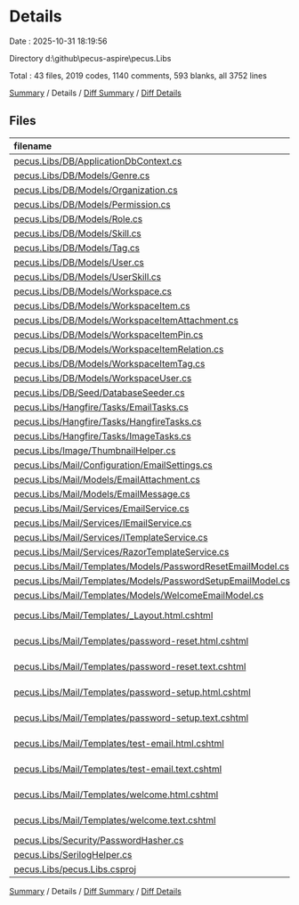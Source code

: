 # Details

Date : 2025-10-31 18:19:56

Directory d:\\github\\pecus-aspire\\pecus.Libs

Total : 43 files,  2019 codes, 1140 comments, 593 blanks, all 3752 lines

[Summary](results.md) / Details / [Diff Summary](diff.md) / [Diff Details](diff-details.md)

## Files
| filename | language | code | comment | blank | total |
| :--- | :--- | ---: | ---: | ---: | ---: |
| [pecus.Libs/DB/ApplicationDbContext.cs](/pecus.Libs/DB/ApplicationDbContext.cs) | C# | 341 | 103 | 73 | 517 |
| [pecus.Libs/DB/Models/Genre.cs](/pecus.Libs/DB/Models/Genre.cs) | C# | 15 | 36 | 12 | 63 |
| [pecus.Libs/DB/Models/Organization.cs](/pecus.Libs/DB/Models/Organization.cs) | C# | 20 | 51 | 17 | 88 |
| [pecus.Libs/DB/Models/Permission.cs](/pecus.Libs/DB/Models/Permission.cs) | C# | 13 | 30 | 10 | 53 |
| [pecus.Libs/DB/Models/Role.cs](/pecus.Libs/DB/Models/Role.cs) | C# | 13 | 30 | 10 | 53 |
| [pecus.Libs/DB/Models/Skill.cs](/pecus.Libs/DB/Models/Skill.cs) | C# | 17 | 42 | 14 | 73 |
| [pecus.Libs/DB/Models/Tag.cs](/pecus.Libs/DB/Models/Tag.cs) | C# | 14 | 31 | 10 | 55 |
| [pecus.Libs/DB/Models/User.cs](/pecus.Libs/DB/Models/User.cs) | C# | 26 | 66 | 22 | 114 |
| [pecus.Libs/DB/Models/UserSkill.cs](/pecus.Libs/DB/Models/UserSkill.cs) | C# | 11 | 25 | 8 | 44 |
| [pecus.Libs/DB/Models/Workspace.cs](/pecus.Libs/DB/Models/Workspace.cs) | C# | 19 | 48 | 16 | 83 |
| [pecus.Libs/DB/Models/WorkspaceItem.cs](/pecus.Libs/DB/Models/WorkspaceItem.cs) | C# | 34 | 79 | 26 | 139 |
| [pecus.Libs/DB/Models/WorkspaceItemAttachment.cs](/pecus.Libs/DB/Models/WorkspaceItemAttachment.cs) | C# | 17 | 43 | 14 | 74 |
| [pecus.Libs/DB/Models/WorkspaceItemPin.cs](/pecus.Libs/DB/Models/WorkspaceItemPin.cs) | C# | 16 | 19 | 7 | 42 |
| [pecus.Libs/DB/Models/WorkspaceItemRelation.cs](/pecus.Libs/DB/Models/WorkspaceItemRelation.cs) | C# | 31 | 41 | 12 | 84 |
| [pecus.Libs/DB/Models/WorkspaceItemTag.cs](/pecus.Libs/DB/Models/WorkspaceItemTag.cs) | C# | 11 | 25 | 8 | 44 |
| [pecus.Libs/DB/Models/WorkspaceUser.cs](/pecus.Libs/DB/Models/WorkspaceUser.cs) | C# | 12 | 27 | 9 | 48 |
| [pecus.Libs/DB/Seed/DatabaseSeeder.cs](/pecus.Libs/DB/Seed/DatabaseSeeder.cs) | C# | 504 | 67 | 86 | 657 |
| [pecus.Libs/Hangfire/Tasks/EmailTasks.cs](/pecus.Libs/Hangfire/Tasks/EmailTasks.cs) | C# | 105 | 40 | 23 | 168 |
| [pecus.Libs/Hangfire/Tasks/HangfireTasks.cs](/pecus.Libs/Hangfire/Tasks/HangfireTasks.cs) | C# | 110 | 44 | 25 | 179 |
| [pecus.Libs/Hangfire/Tasks/ImageTasks.cs](/pecus.Libs/Hangfire/Tasks/ImageTasks.cs) | C# | 127 | 28 | 17 | 172 |
| [pecus.Libs/Image/ThumbnailHelper.cs](/pecus.Libs/Image/ThumbnailHelper.cs) | C# | 29 | 14 | 6 | 49 |
| [pecus.Libs/Mail/Configuration/EmailSettings.cs](/pecus.Libs/Mail/Configuration/EmailSettings.cs) | C# | 12 | 27 | 9 | 48 |
| [pecus.Libs/Mail/Models/EmailAttachment.cs](/pecus.Libs/Mail/Models/EmailAttachment.cs) | C# | 18 | 21 | 6 | 45 |
| [pecus.Libs/Mail/Models/EmailMessage.cs](/pecus.Libs/Mail/Models/EmailMessage.cs) | C# | 16 | 39 | 13 | 68 |
| [pecus.Libs/Mail/Services/EmailService.cs](/pecus.Libs/Mail/Services/EmailService.cs) | C# | 174 | 37 | 32 | 243 |
| [pecus.Libs/Mail/Services/IEmailService.cs](/pecus.Libs/Mail/Services/IEmailService.cs) | C# | 19 | 25 | 5 | 49 |
| [pecus.Libs/Mail/Services/ITemplateService.cs](/pecus.Libs/Mail/Services/ITemplateService.cs) | C# | 5 | 10 | 2 | 17 |
| [pecus.Libs/Mail/Services/RazorTemplateService.cs](/pecus.Libs/Mail/Services/RazorTemplateService.cs) | C# | 41 | 12 | 11 | 64 |
| [pecus.Libs/Mail/Templates/Models/PasswordResetEmailModel.cs](/pecus.Libs/Mail/Templates/Models/PasswordResetEmailModel.cs) | C# | 9 | 18 | 5 | 32 |
| [pecus.Libs/Mail/Templates/Models/PasswordSetupEmailModel.cs](/pecus.Libs/Mail/Templates/Models/PasswordSetupEmailModel.cs) | C# | 10 | 21 | 6 | 37 |
| [pecus.Libs/Mail/Templates/Models/WelcomeEmailModel.cs](/pecus.Libs/Mail/Templates/Models/WelcomeEmailModel.cs) | C# | 10 | 21 | 7 | 38 |
| [pecus.Libs/Mail/Templates/\_Layout.html.cshtml](/pecus.Libs/Mail/Templates/_Layout.html.cshtml) | ASP.NET Razor | 40 | 4 | 1 | 45 |
| [pecus.Libs/Mail/Templates/password-reset.html.cshtml](/pecus.Libs/Mail/Templates/password-reset.html.cshtml) | ASP.NET Razor | 12 | 0 | 7 | 19 |
| [pecus.Libs/Mail/Templates/password-reset.text.cshtml](/pecus.Libs/Mail/Templates/password-reset.text.cshtml) | ASP.NET Razor | 9 | 0 | 7 | 16 |
| [pecus.Libs/Mail/Templates/password-setup.html.cshtml](/pecus.Libs/Mail/Templates/password-setup.html.cshtml) | ASP.NET Razor | 21 | 0 | 8 | 29 |
| [pecus.Libs/Mail/Templates/password-setup.text.cshtml](/pecus.Libs/Mail/Templates/password-setup.text.cshtml) | ASP.NET Razor | 12 | 0 | 7 | 19 |
| [pecus.Libs/Mail/Templates/test-email.html.cshtml](/pecus.Libs/Mail/Templates/test-email.html.cshtml) | ASP.NET Razor | 10 | 0 | 7 | 17 |
| [pecus.Libs/Mail/Templates/test-email.text.cshtml](/pecus.Libs/Mail/Templates/test-email.text.cshtml) | ASP.NET Razor | 10 | 0 | 7 | 17 |
| [pecus.Libs/Mail/Templates/welcome.html.cshtml](/pecus.Libs/Mail/Templates/welcome.html.cshtml) | ASP.NET Razor | 23 | 0 | 10 | 33 |
| [pecus.Libs/Mail/Templates/welcome.text.cshtml](/pecus.Libs/Mail/Templates/welcome.text.cshtml) | ASP.NET Razor | 16 | 0 | 8 | 24 |
| [pecus.Libs/Security/PasswordHasher.cs](/pecus.Libs/Security/PasswordHasher.cs) | C# | 17 | 9 | 4 | 30 |
| [pecus.Libs/SerilogHelper.cs](/pecus.Libs/SerilogHelper.cs) | C# | 27 | 7 | 3 | 37 |
| [pecus.Libs/pecus.Libs.csproj](/pecus.Libs/pecus.Libs.csproj) | XML | 23 | 0 | 3 | 26 |

[Summary](results.md) / Details / [Diff Summary](diff.md) / [Diff Details](diff-details.md)